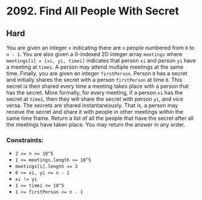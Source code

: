 # 2092. Find All People With Secret

## Hard

You are given an integer `n` indicating there are `n` people numbered from `0` to `n - 1`. You are also given a
0-indexed 2D integer array `meetings` where `meetings[i] = [xi, yi, timei]` indicates that person `xi` and person `yi`
have a meeting at `timei`. A person may attend multiple meetings at the same time. Finally, you are given an
integer `firstPerson`. Person `0` has a secret and initially shares the secret with a person `firstPerson` at time `0`.
This secret is then shared every time a meeting takes place with a person that has the secret. More formally, for every
meeting, if a person `xi` has the secret at `timei`, then they will share the secret with person `yi`, and vice versa.
The secrets are shared instantaneously. That is, a person may receive the secret and share it with people in other
meetings within the same time frame. Return a list of all the people that have the secret after all the meetings have
taken place. You may return the answer in any order.

### Constraints:

- `2 <= n <= 10^5`
- `1 <= meetings.length <= 10^5`
- `meetings[i].length == 3`
- `0 <= xi, yi <= n - 1`
- `xi != yi`
- `1 <= timei <= 10^5`
- `1 <= firstPerson <= n - 1`
